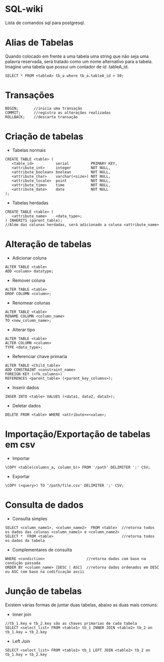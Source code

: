 # SQL-wiki
Lista de comandos sql para postgresql.

# Alias de Tabelas
Quando colocado em frente a uma tabela uma string que não seja uma palavra reservada, será tratado como um nome alternativo para a tabela.
Imagine uma tabela <tableA> que possui um contador de id <tableA>.tableA_id.
```
SELECT * FROM <tableA> tb_a where tb_a.tableA_id > 50;
```

# Transações
```
BEGIN;       //inicia uma transação
COMMIT;      //registra as alterações realizadas
ROLLBACK;    //descarta transação
```

# Criação de tabelas

- Tabelas normais
```
CREATE TABLE <table> (
   <table_id>          serial          PRIMARY KEY,
   <attribute_int>     integer         NOT NULL,
   <attribute_boolean> boolean         NOT NULL,
   <attribute_char>    varchar(<size>) NOT NULL,
   <attribute_locale>  point           NOT NULL,
   <attribute_time>    time            NOT NULL,
   <attribute_date>    date            NOT NULL
);
```

- Tabelas herdadas
```
CREATE TABLE <table> (
   <attribute_name>    <data_type>;
) INHERITS (parent_table);
//Além das colunas herdadas, será adicionado a coluna <attribute_name>
```

# Alteração de tabelas

- Adicionar coluna
```
ALTER TABLE <table>
ADD <column> datatype;
```

- Remover coluna
```
ALTER TABLE <table>
DROP COLUMN <column>;
```

- Renomear colunas
```
ALTER TABLE <table>
RENAME COLUMN <column_name>
TO <new_column_name>;
```

- Alterar tipo
```
ALTER TABLE <table>
ALTER COLUMN <column>
TYPE <data_type>;
```

- Referenciar chave primaria
```
ALTER TABLE <Child_table>
ADD CONSTRAINT <constraint_name>
FOREIGN KEY (<fk_columns>)
REFERENCES <parent_table> (<parent_key_columns>);
```

- Inserir dados
```
INSER INTO <table> VALUES (<data1, data2, data3>);
```

- Deletar dados
```
DELETE FROM <table> WHERE <attribute>=<value>;
```

# Importação/Exportação de tabelas em csv

- Importar
```
\COPY <table(columns_a, column_b)> FROM '/path' DELIMITER ';' CSV;
```

- Exportar
```
\COPY (<query>) TO '/path/file.csv' DELIMITER ';' CSV;
```

# Consulta de dados

- Consulta simples
```
SELECT <column_name1>, <column_name2>  FROM <table>  //retorna todos os dados das colunas <column_name1> e <column_name2>
SELECT *  FROM <table>                               //retorna todos os dados da tabela
```
- Complementares de consulta
```
WHERE <condiction>                   //retorna dados com base na condição passada
ORDER BY <column_name> [DESC | ASC]  //retorna dados ordenados em DESC ou ASC com base na codificação ascii

```

# Junção de tabelas
Existem várias formas de juntar duas tabelas, abaixo as duas mais comuns:

- Inner join
```
//tb_1.key e tb_2.key são as chaves primarias de cada tabela
SELECT <select_list> FROM <table1> tb_1 INNER JOIN <table2> tb_2 on tb_1.key = tb_2.key
```

- Left Join
```
SELECT <select_list> FROM <table1> tb_1 LEFT JOIN <table2> tb_2 on tb_1.key = tb_2.key
```
